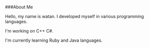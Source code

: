 ###About Me

Hello, my name is watan. I developed myself in various programming languages.

I'm working on C++ C#.

I'm currently learning Ruby and Java languages.
